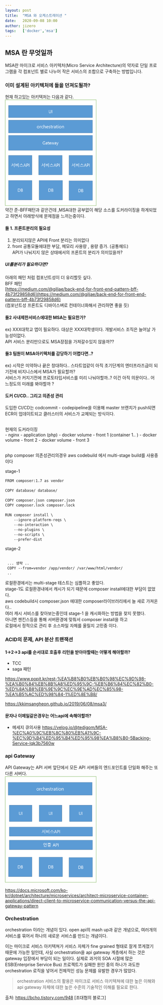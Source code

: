 ```yaml
---
layout: post
title:  "MSA 와 오케스트레이션 "
date:   2020-09-08 10:00
author: jizero
tags:	['docker','msa']
---
```


## MSA 란 무엇일까
MSA란 마이크로 서비스 아키텍처(Micro Service Architecture)의 약자로 단일 프로그램을 각 컴포넌트 별로 나누어 작은 서비스의 조합으로 구축하는 방법입니다.

### 이미 설계된 아키텍처에 돌을 던져도될까?
현재 하고있는 아키텍처는 다음과 같다. <br>
<img src="/assets/img/20200908/333.png" style="max-width:300px;" /> <br>
약간 준-BFF패턴과 같은건데 ,MSA대한 공부없이 해당 소스를 도커라이징을 하게되었고 하면서 아래방식에 문제점을 느끼는중이다. <br/>

#### 돌 1. 프론트분리의 필요성
1. 분리되지않은 API에 Front 분리는 의미없다 <br/>
2. front 공통모듈에대한 부담, 메모리 사용량 , 용량 증가. (공통헤드) <br/>
API가 나눠지지 않은 상태에서의 프론트의 분리가 의미있을까? <br />
##### UI를분리가 필요하다면? 
아래의 패턴 처럼 컴포넌트성이 더 유리할듯 싶다.  <br/>
BFF 패턴 <br />
[https://medium.com/@giljae/back-end-for-front-end-pattern-bff-4b73f29858d6](https://medium.com/@giljae/back-end-for-front-end-pattern-bff-4b73f29858d6)
<br/>
(컴포넌트성 프론트도 디바이스벼로 컨테이너화해서 관리하면 좋을 듯)

#### 돌2 사내제한서비스에대한 MSA는 필요한가? 
 ex) XXX대학교 앱이 필요하다. 대상은 XXX대학생이다. 개발서비스 조직은 늘어날 가능성이없다. <br />
 API 서비스 분리만으로도 MSA장점을 가져갈수있지 않을까?? 
#### 돌3 팀원이 MSA아키텍처를 감당하기 어렵다면..?  
 ex) 시작은 미약하나 끝은 창대하다.. 스타트업같이 아직 초기단계의 엔터프라즈급이 되기전에 비지니스에서
 MSA가 필요할까? <br />
 서비스가 커지기전에 프로토타입서비스를 미리 나눠야할까..?  이건 아직 의문이다.. 어느정도의 미래를 봐야할까 ?


#### 도커 CI/CD.. 그리고 의존성 관리
도입한 CI/CD는 codcommit - codepipeline을 이용해
master 브랜치가 push되면 ECR이 업데이트되고 클러스터의 서비스가 교체되는 방식이다.

<br>
현재의 도커라이징  <br>
- nginx
- application (php)
  - docker volume - front 1  (container 1.. )
  - docker volume - front 2
  - docker volume - front 3

<br /> php composer 의존성관리의경우
aws codebuild 에서 multi-stage build를 사용중이다 <br />

stage-1 <br />
```
FROM composer:1.7 as vendor

COPY database/ database/

COPY composer.json composer.json
COPY composer.lock composer.lock

RUN composer install \
    --ignore-platform-reqs \
    --no-interaction \
    --no-plugins \
    --no-scripts \
    --prefer-dist

```    

stage-2 <br />
```
 
 ... 생략 ..
 COPY --from=vendor /app/vendor/ /var/www/html/vendor/
 ..

```    

로컬환경에서는  multi-stage 테스트는 심플하고  좋았다. <br />
 stage-1도 로컬환경내에서 캐시가 되기 때문에 composer install에대한 부담이 없었다. <br />
aws  codebuild시  composer.json 에대한  composer라이브러리에서 늘 새로 가져온다.. <br />
여러 캐시 서비스를 찾아보는중인데 stage-1 을 캐시화하는 방법을 찾지 못했다.<br />
아니면 젠킨스등을 통해 서버환경에 맞춰서 composer install을 하고 <br />
로컬에서 정적으로 관리 후 소스파일 자체를 올릴지 고민중 이다. <br />


### ACID의 문제, API 분산 트랜잭션 
#### 1->2->3 api를 순서대로 호출후 리턴을 받아야할때는 어떻게 해야할까?  <br />
- TCC
- saga 패턴

https://www.popit.kr/rest-%EA%B8%B0%EB%B0%98%EC%9D%98-%EA%B0%84%EB%8B%A8%ED%95%9C-%EB%B6%84%EC%82%B0-%ED%8A%B8%EB%9E%9C%EC%9E%AD%EC%85%98-%EA%B5%AC%ED%98%84-1%ED%8E%B8/

https://kkimsangheon.github.io/2019/06/08/msa3/


#### 문자나 이메일같은경우는 어느api에 속해야할까?  <br />
- 메세지 큐의사용
https://velog.io/@tedigom/MSA-%EC%A0%9C%EB%8C%80%EB%A1%9C-%EC%9D%B4%ED%95%B4%ED%95%98%EA%B8%B0-5Backing-Service-lqk3b7560w


### api Gateway 
API Gateway는 API 서버 앞단에서 모든 API 서버들의 엔드포인트를 단일화 해주는 또다른 서버다.
<br/>
<img src="/assets/img/20200908/444.png" style="max-width:300px;" /> <br/>

[https://docs.microsoft.com/ko-kr/dotnet/architecture/microservices/architect-microservice-container-applications/direct-client-to-microservice-communication-versus-the-api-gateway-pattern
](https://docs.microsoft.com/ko-kr/dotnet/architecture/microservices/architect-microservice-container-applications/direct-client-to-microservice-communication-versus-the-api-gateway-pattern
)


### Orchestration
 orchestration 이라는 개념이 있다. open api의 mash up과 같은 개념으로, 여러개의 서비스를 묶어서 하나의 새로운 서비스를 만드는 개념이다.


이는 마이크로 서비스 아키텍쳐가 서비스 자체가 fine grained 형태로 잘게 쪼게졌기 때문에 가능한 일인데, 사실 orchestration을 api gateway 계층에서 하는 것은 gateway 입장에서 부담이 되는 일이다. 실제로 과거의 SOA 시절에 많은 ESB(Enterprise Service Bus) 프로젝트가 실패한 원인 중의 하나가 과도한 orchestration 로직을 넣어서 전체적인 성능 문제를 유발한 경우가 많았다.
> orchestration 서비스의 활용은 마이크로 서비스 아키텍쳐에 대한 높은 이해와 api gateway 자체에 대한 높은 수준의 기술적인 이해를 필요로 한다.

출처: https://bcho.tistory.com/948 [조대협의 블로그]






